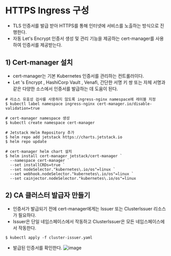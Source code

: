 # HTTPS Ingress 구성
* TLS 인증서를 발급 받아 HTTPS를 통해 인터넷에 서비스를 노출하는 방식으로 진행한다.
* 자동 Let's Encrypt 인증서 생성 및 관리 기능을 제공하는 cert-manager를 사용하여 인증서를 제공받는다.

## 1) Cert-manager 설치
* cert-manager는 기본 Kubernetes 인증서를 관리하는 컨트롤러이다.
* Let 's Encrypt , HashiCorp Vault , Venafi, 간단한 서명 키 쌍 또는 자체 서명과 같은 다양한 소스에서 인증서를 발급하는 데 도움이 된다.
```
# 리소스 유효성 검사를 사용하지 않도록 ingress-nginx namespace에 레이블 지정
$ kubectl label namespace ingress-nginx cert-manager.io/disable-validation=true

# cert-manager namespace 생성
$ kubectl create namespace cert-manager

# Jetstack Helm Repository 추가
$ helm repo add jetstack https://charts.jetstack.io
$ helm repo update

# cert-manager helm chart 설치
$ helm install cert-manager jetstack/cert-manager `
  --namespace cert-manager `
  --set installCRDs=true `
  --set nodeSelector."kubernetes\.io/os"=linux `
  --set webhook.nodeSelector."kubernetes\.io/os"=linux `
  --set cainjector.nodeSelector."kubernetes\.io/os"=linux 
```

## 2) CA 클러스터 발급자 만들기
* 인증서가 발급되기 전에 cert-manager에게는 Issuer 또는 ClusterIssuer 리소스가 필요하다.
* Issuer은 단일 네임스페이스에서 작동하고 ClusterIssuer은 모든 네임스페이스에서 작동한다.
```
$ kubectl apply -f cluster-issuer.yaml
```
* 발급된 인증서를 확인한다.
![image](https://user-images.githubusercontent.com/50107548/235066345-4636bafc-6264-42a3-a91d-cca771d054a1.png)
